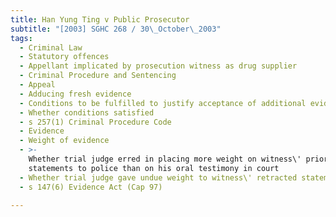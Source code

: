 ```yaml
---
title: Han Yung Ting v Public Prosecutor
subtitle: "[2003] SGHC 268 / 30\_October\_2003"
tags:
  - Criminal Law
  - Statutory offences
  - Appellant implicated by prosecution witness as drug supplier
  - Criminal Procedure and Sentencing
  - Appeal
  - Adducing fresh evidence
  - Conditions to be fulfilled to justify acceptance of additional evidence
  - Whether conditions satisfied
  - s 257(1) Criminal Procedure Code
  - Evidence
  - Weight of evidence
  - >-
    Whether trial judge erred in placing more weight on witness\' prior
    statements to police than on his oral testimony in court
  - Whether trial judge gave undue weight to witness\' retracted statements
  - s 147(6) Evidence Act (Cap 97)

---
```


